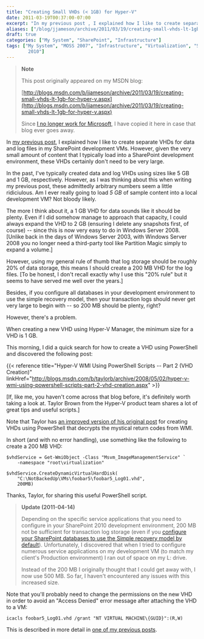 ```yaml
---
title: "Creating Small VHDs (< 1GB) for Hyper-V"
date: 2011-03-19T00:37:00-07:00
excerpt: "In my previous post , I explained how I like to create separate VHDs for data and log files in my SharePoint development VMs. However, given the very small amount of content that I typically load into a SharePoint development environment, these VHDs certainly..."
aliases: ["/blog/jjameson/archive/2011/03/19/creating-small-vhds-lt-1gb-for-hyper-v.aspx"]
draft: true
categories: ["My System", "SharePoint", "Infrastructure"]
tags: ["My System", "MOSS 2007", "Infrastructure", "Virtualization", "SharePoint 
		2010"]
---
```


> **Note**
>
> This post originally appeared on my MSDN blog:
>
> [http://blogs.msdn.com/b/jjameson/archive/2011/03/19/creating-small-vhds-lt-1gb-for-hyper-v.aspx](http://blogs.msdn.com/b/jjameson/archive/2011/03/19/creating-small-vhds-lt-1gb-for-hyper-v.aspx)
>
> Since
> [I no longer work for Microsoft](/blog/jjameson/2011/09/02/last-day-with-microsoft), I have copied it here in case that blog
> ever goes away.

In [my previous post](/blog/jjameson/2011/03/19/cdl-for-sharepoint-a-k-a-quot-you-can-never-have-too-many-spindles-quot), I explained how I like to create separate VHDs for data and  log files in my SharePoint development VMs. However, given the very small amount  of content that I typically load into a SharePoint development environment, these  VHDs certainly don't need to be very large.

In the past, I've typically created data and log VHDs using sizes like 5 GB and  1 GB, respectively. However, as I was thinking about this when writing my previous  post, these admittedly arbitrary numbers seem a little ridiciulous. Am I ever really  going to load *5 GB* of sample content into a local development VM? Not bloody  likely.

The more I think about it, a 1 GB VHD for data sounds like it should be plenty.  Even if I did somehow manage to approach that capacity, I could always expand the  VHD to 2 GB (ensuring I delete any snapshots first, of course) -- since this is  now very easy to do in Windows Server 2008. [Unlike back in the days of Windows  Server 2003, with Windows Server 2008 you no longer need a third-party tool like  Partition Magic simply to expand a volume.]

However, using my general rule of thumb that log storage should be roughly 20%  of data storage, this means I should create a 200 MB VHD for the log files. [To  be honest, I don't recall exactly why I use this "20% rule" but it seems to have  served me well over the years.]

Besides, if you configure all databases in your development environment to use  the simple recovery model, then your transaction logs should never get very large  to begin with -- so 200 MB should be plenty, right?

However, there's a problem.

When creating a new VHD using Hyper-V Manager, the minimum size for a VHD is  1 GB.

This morning, I did a quick search for how to create a VHD using PowerShell and  discovered the following post:

{{< reference title="Hyper-V WMI Using PowerShell Scripts -- Part 2 (VHD Creation)" linkHref="http://blogs.msdn.com/b/taylorb/archive/2008/05/02/hyper-v-wmi-using-powershell-scripts-part-2-vhd-creation.aspx" >}}

[If, like me, you haven't come across that blog before, it's definitely worth  taking a look at. Taylor Brown from the Hyper-V product team shares a lot of great  tips and useful scripts.]

Note that Taylor has [an improved version of his original post](http://blogs.msdn.com/b/taylorb/archive/2008/06/18/hyper-v-wmi-rich-error-messages-for-non-zero-returnvalue-no-more-32773-32768-32700.aspx) for creating VHDs using PowerShell  that decrypts the mystical return codes from WMI.

In short (and with no error handling), use something like the following to create  a 200 MB VHD:

```
$vhdService = Get-WmiObject -Class "Msvm_ImageManagementService" `
    -namespace "root\virtualization"
    
$vhdService.CreateDynamicVirtualHardDisk(
    "C:\NotBackedUp\VMs\foobar5\foobar5_Log01.vhd",
    200MB)
```

Thanks, Taylor, for sharing this useful PowerShell script.

> **Update (2011-04-14)**
>
> Depending on the specific service applications that you need to configure
> in your SharePoint 2010 development environment, 200 MB not be sufficient
> for transaction log storage (even if you
> [configure your SharePoint databases to use the Simple recovery model by
> default](/blog/jjameson/2011/03/19/using-the-simple-recovery-model-for-sharepoint-development-environments)). Unfortunately, I discovered that when I tried to configure
> numerous service applications on my development VM (to match my client's
> Production environment) I ran out of space on my L: drive.
>
> Instead of the 200 MB I originally thought that I could get away with,
> I now use 500 MB. So far, I haven't encountered any issues with this increased
> size.

Note that you'll probably need to change the permissions on the new VHD in order  to avoid an "Access Denied" error message after attaching the VHD to a VM:

```
icacls foobar5_Log01.vhd /grant "NT VIRTUAL MACHINE\{GUID}":(R,W)
```

This is described in more detail in [one of my previous posts](/blog/jjameson/2009/08/13/using-sysprep-ed-vhds-for-new-hyper-v-virtual-machines).


